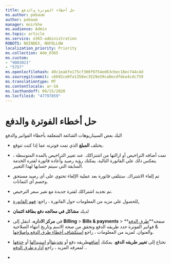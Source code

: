 ```yaml
---
title: حل أخطاء الفوترة والدفع
ms.author: pebaum
author: pebaum
manager: mnirkhe
ms.audience: Admin
ms.topic: article
ms.service: o365-administration
ROBOTS: NOINDEX, NOFOLLOW
localization_priority: Priority
ms.collection: Adm_O365
ms.custom:
- "9003021"
- "5757"
ms.openlocfilehash: 49c1eabfe175cf300f9754ed63cbec18ec744c4d
ms.sourcegitcommit: c6692ce0fa1358ec3529e59ca0ecdfdea4cdc759
ms.translationtype: MT
ms.contentlocale: ar-SA
ms.lasthandoff: 09/15/2020
ms.locfileid: "47797859"
---
```

# <a name="resolving-billing-and-payment-errors"></a>حل أخطاء الفوترة والدفع

اليك بعض السيناريوهات الشائعة المتعلقة بأخطاء الفواتير والدفع

- يختلف  **المبلغ** الذي تمت فوترته عما إذا كنت تتوقع.
- تمت أضافه التراخيص أو ازالتها من اشتراكك. عند تغيير التراخيص بالمدة المتوسطة ، ينعكس ذلك علي الفاتورة التالية. يمكنك رؤية رصيد وأعاده فاتورة لفتره الخدمة السابقة التي سيتم حسابها لهذا التغيير.
- تم إلغاء الاشتراك. ستتلقى فاتورة بعد عملية الإلغاء تحتوي على أي رصيد مستحق وخصم أي ائتمانات.
- تم تجديد اشتراكك لفترة جديدة مع تغير سعر الترخيص.
- للحصول علي مزيد من المعلومات حول الفاتورة ، راجع:  [فهم الفاتورة.](https://docs.microsoft.com/microsoft-365/commerce/billing-and-payments/understand-your-invoice2)
- لديك  **مشاكل في معالجه دفع بطاقة ائتمان**
- في **مركز الاداره**، انتقل إلى **Billing**   >   **Bills & payments**   >   صفحه**[طرق الدفع](https://go.microsoft.com/fwlink/p/?linkid=2018806)** & فواتير الفوترة حدد طريقه الدفع وتحقق من صحة الاسم وتاريخ انتهاء الصلاحية والعنوان. لمزيد من المعلومات ، راجع  [استكشاف أخطاء طرق الدفع وإصلاحها](https://docs.microsoft.com/microsoft-365/commerce/billing-and-payments/manage-payment-methods#troubleshoot-payment-methods).

- تحتاج إلى  **تغيير طريقه الدفع**. يمكنك [أضافه](https://docs.microsoft.com/microsoft-365/commerce/billing-and-payments/manage-payment-methods?view=o365-worldwide#add-a-payment-method)طريقه دفع أو  [تحديثها](https://docs.microsoft.com/microsoft-365/commerce/billing-and-payments/manage-payment-methods?view=o365-worldwide#update-payment-method-details)أو  [استبدالها](https://docs.microsoft.com/microsoft-365/commerce/billing-and-payments/manage-payment-methods?view=o365-worldwide#replace-a-payment-method)  أو  [حذفها](https://docs.microsoft.com/microsoft-365/commerce/billing-and-payments/manage-payment-methods?view=o365-worldwide#delete-a-payment-method)  . لمعرفه المزيد ، راجع  [أداره طرق الدفع](https://docs.microsoft.com/microsoft-365/commerce/billing-and-payments/manage-payment-methods?view=o365-worldwide).
- 
